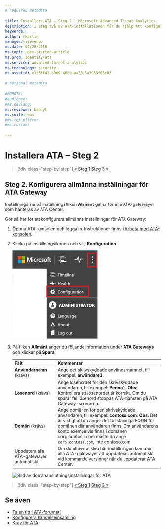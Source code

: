 ```yaml
---
# required metadata

title: Installera ATA – Steg 2 | Microsoft Advanced Threat Analytics
description: I steg två av ATA-installationen får du hjälp att konfigurera domänanslutningsinställningarna på ATA Center-servern
keywords:
author: rkarlin
manager: stevenpo
ms.date: 04/28/2016
ms.topic: get-started-article
ms.prod: identity-ata
ms.service: advanced-threat-analytics
ms.technology: security
ms.assetid: e1c5ff41-d989-46cb-aa38-5a3938f03c0f

# optional metadata

#ROBOTS:
#audience:
#ms.devlang:
ms.reviewer: bennyl
ms.suite: ems
#ms.tgt_pltfrm:
#ms.custom:

---
```


# Installera ATA – Steg 2

>[!div class="step-by-step"] [« Steg 1](install-ata-step1.md)
[Steg 3 »](install-ata-step3.md)

## Steg 2. Konfigurera allmänna inställningar för ATA Gateway
Inställningarna på inställningsfliken **Allmänt** gäller för alla ATA-gatewayer som hanteras av ATA Center.

Gör så här för att konfigurera allmänna inställningar för ATA Gateway:

1.  Öppna ATA-konsolen och logga in. Instruktioner finns i [Arbeta med ATA-konsolen](working-with-ata-console.md).

2.  Klicka på inställningsikonen och välj **Konfiguration**.

    ![Konfigurationsinställningar för ATA Gateway](media/ATA-config-icon.JPG)

3.  På fliken **Allmänt** anger du följande information under **ATA Gateways** och klickar på **Spara**.

    |Fält|Kommentar|
    |---------|------------|
    |**Användarnamn** (krävs)|Ange det skrivskyddade användarnamnet, till exempel: **användare1**.|
    |**Lösenord** (krävs)|Ange lösenordet för den skrivskyddade användaren, till exempel: **Penna1**. **Obs:** Kontrollera att lösenordet är korrekt. Om du sparar fel lösenord stoppas ATA-tjänsten på ATA Gateway-servrarna.|
    |**Domän** (krävs)|Ange domänen för den skrivskyddade användaren, till exempel: **contoso.com**. **Obs:** Det är viktigt att du anger det fullständiga FQDN för domänen där användaren finns. Om användarens konto exempelvis finns i domänen corp.contoso.com måste du ange `corp.contoso.com`, inte contoso.com|
    |Uppdatera alla ATA-gatewayer automatiskt |Om du aktiverar den här inställningen kommer alla ATA-gatewayer att uppdateras automatiskt vid kommande versioner när du uppdaterar ATA Center.|

    ![Bild av domänanslutningsinställningar för ATA](media/ata-domain-connectivity-user.jpg)



>[!div class="step-by-step"] [« Steg 1](install-ata-step1.md)
[Steg 3 »](install-ata-step3.md)


## Se även

- [Ta en titt i ATA-forumet!](https://social.technet.microsoft.com/Forums/security/en-US/home?forum=mata)
- [Konfigurera händelseinsamling](configure-event-collection.md)
- [Krav för ATA](/advanced-threat-analytics/plan-design/ata-prerequisites)


<!--HONumber=May16_HO3-->


